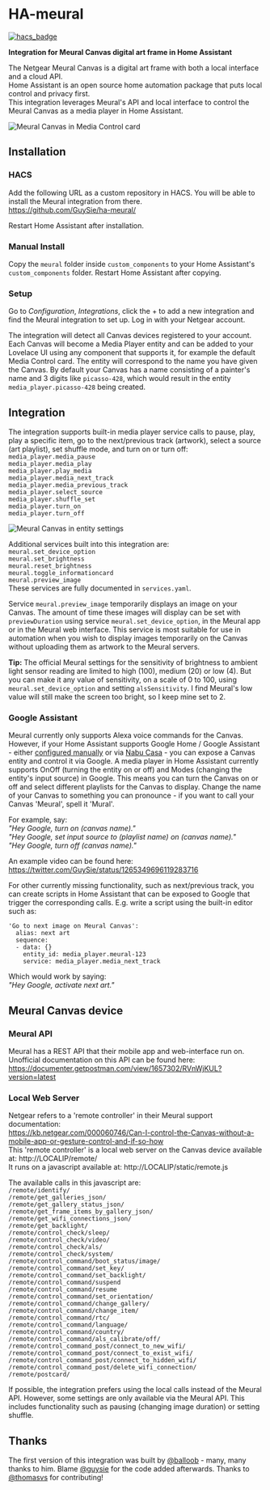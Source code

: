 # HA-meural
[![hacs_badge](https://img.shields.io/badge/HACS-Custom-orange.svg?style=for-the-badge)](https://github.com/custom-components/hacs)

**Integration for Meural Canvas digital art frame in Home Assistant**  

The Netgear Meural Canvas is a digital art frame with both a local interface and a cloud API.  
Home Assistant is an open source home automation package that puts local control and privacy first.  
This integration leverages Meural's API and local interface to control the Meural Canvas as a media player in Home Assistant.  

![Meural Canvas in Media Control card](https://raw.githubusercontent.com/GuySie/ha-meural/master/images/mediacontrolcard.png)

## Installation
### HACS
Add the following URL as a custom repository in HACS. You will be able to install the Meural integration from there.  
https://github.com/GuySie/ha-meural/  

Restart Home Assistant after installation.

### Manual Install
Copy the `meural` folder inside `custom_components` to your Home Assistant's `custom_components` folder. Restart Home Assistant after copying.  

### Setup
Go to *Configuration*, *Integrations*, click the + to add a new integration and find the Meural integration to set up. Log in with your Netgear account.  

The integration will detect all Canvas devices registered to your account. Each Canvas will become a Media Player entity and can be added to your Lovelace UI using any component that supports it, for example the default Media Control card. The entity will correspond to the name you have given the Canvas. By default your Canvas has a name consisting of a painter's name and 3 digits like `picasso-428`, which would result in the entity `media_player.picasso-428` being created.  

## Integration

The integration supports built-in media player service calls to pause, play, play a specific item, go to the next/previous track (artwork), select a source (art playlist), set shuffle mode, and turn on or turn off:  
`media_player.media_pause`  
`media_player.media_play`  
`media_player.play_media`  
`media_player.media_next_track`  
`media_player.media_previous_track`  
`media_player.select_source`  
`media_player.shuffle_set`  
`media_player.turn_on`  
`media_player.turn_off`  

![Meural Canvas in entity settings](https://raw.githubusercontent.com/GuySie/ha-meural/master/images/entitysettings.png)

Additional services built into this integration are:  
`meural.set_device_option`  
`meural.set_brightness`  
`meural.reset_brightness`  
`meural.toggle_informationcard`  
`meural.preview_image`  
These services are fully documented in `services.yaml`.

Service `meural.preview_image` temporarily displays an image on your Canvas. The amount of time these images will display can be set with `previewDuration` using service `meural.set_device_option`, in the Meural app or in the Meural web interface. This service is most suitable for use in automation when you wish to display images temporarily on the Canvas without uploading them as artwork to the Meural servers.

**Tip:** The official Meural settings for the sensitivity of brightness to ambient light sensor reading are limited to high (100), medium (20) or low (4). But you can make it any value of sensitivity, on a scale of 0 to 100, using `meural.set_device_option` and setting `alsSensitivity`. I find Meural's low value will still make the screen too bright, so I keep mine set to 2.

### Google Assistant
Meural currently only supports Alexa voice commands for the Canvas. However, if your Home Assistant supports Google Home / Google Assistant - either [configured manually](https://www.home-assistant.io/integrations/google_assistant/) or via [Nabu Casa](https://www.nabucasa.com/config/google_assistant/) - you can expose a Canvas entity and control it via Google. A media player in Home Assistant currently supports OnOff (turning the entity on or off) and Modes (changing the entity's input source) in Google. This means you can turn the Canvas on or off and select different playlists for the Canvas to display. Change the name of your Canvas to something you can pronounce - if you want to call your Canvas 'Meural', spell it 'Mural'.  

For example, say:  
*"Hey Google, turn on (canvas name)."*  
*"Hey Google, set input source to (playlist name) on (canvas name)."*  
*"Hey Google, turn off (canvas name)."*  

An example video can be found here:  
https://twitter.com/GuySie/status/1265349696119283716

For other currently missing functionality, such as next/previous track, you can create scripts in Home Assistant that can be exposed to Google that trigger the corresponding calls. E.g. write a script using the built-in editor such as:

```
'Go to next image on Meural Canvas':
  alias: next art
  sequence:
  - data: {}
    entity_id: media_player.meural-123
    service: media_player.media_next_track
```

Which would work by saying:  
*"Hey Google, activate next art."*  

## Meural Canvas device

### Meural API
Meural has a REST API that their mobile app and web-interface run on. Unofficial documentation on this API can be found here:
https://documenter.getpostman.com/view/1657302/RVnWjKUL?version=latest

### Local Web Server
Netgear refers to a 'remote controller' in their Meural support documentation:  
https://kb.netgear.com/000060746/Can-I-control-the-Canvas-without-a-mobile-app-or-gesture-control-and-if-so-how  
This 'remote controller' is a local web server on the Canvas device available at: http://LOCALIP/remote/  
It runs on a javascript available at: http://LOCALIP/static/remote.js

The available calls in this javascript are:  
`/remote/identify/`  
`/remote/get_galleries_json/`  
`/remote/get_gallery_status_json/`  
`/remote/get_frame_items_by_gallery_json/`  
`/remote/get_wifi_connections_json/`  
`/remote/get_backlight/`  
`/remote/control_check/sleep/`  
`/remote/control_check/video/`  
`/remote/control_check/als/`  
`/remote/control_check/system/`  
`/remote/control_command/boot_status/image/`  
`/remote/control_command/set_key/`  
`/remote/control_command/set_backlight/`  
`/remote/control_command/suspend`  
`/remote/control_command/resume`  
`/remote/control_command/set_orientation/`  
`/remote/control_command/change_gallery/`  
`/remote/control_command/change_item/`  
`/remote/control_command/rtc/`  
`/remote/control_command/language/`  
`/remote/control_command/country/`  
`/remote/control_command/als_calibrate/off/`  
`/remote/control_command_post/connect_to_new_wifi/`  
`/remote/control_command_post/connect_to_exist_wifi/`  
`/remote/control_command_post/connect_to_hidden_wifi/`  
`/remote/control_command_post/delete_wifi_connection/`  
`/remote/postcard/`  

If possible, the integration prefers using the local calls instead of the Meural API. However, some settings are only available via the Meural API. This includes functionality such as pausing (changing image duration) or setting shuffle.

## Thanks
The first version of this integration was built by [@balloob](https://github.com/balloob) - many, many thanks to him. Blame [@guysie](https://github.com/guysie) for the code added afterwards. Thanks to [@thomasvs](https://github.com/thomasvs) for contributing!
